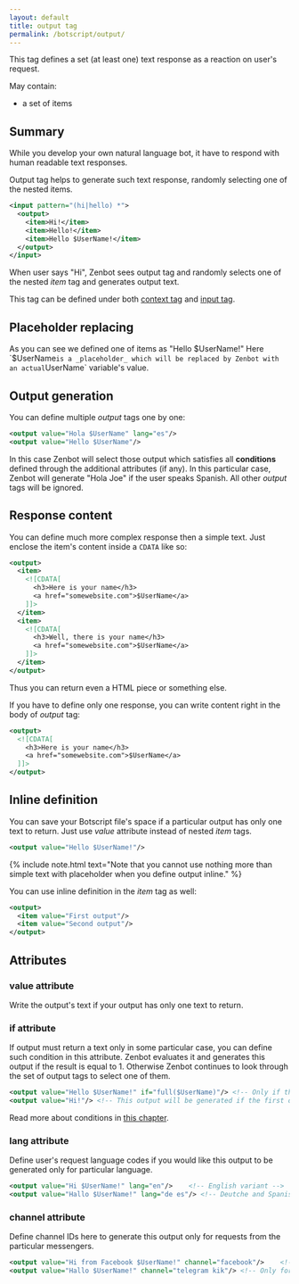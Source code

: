 ```yaml
---
layout: default
title: output tag
permalink: /botscript/output/
---
```


This tag defines a set (at least one) text response as a reaction on user\'s request.

May contain:

- a set of items

## Summary
While you develop your own natural language bot, it have to respond with human readable text responses.

Output tag helps to generate such text response, randomly selecting one of the nested items.

```xml
<input pattern="(hi|hello) *">
  <output>
    <item>Hi!</item>
    <item>Hello!</item>
    <item>Hello $UserName!</item>
  </output>
</input>
```

When user says "Hi", Zenbot sees output tag and randomly selects one of the nested _item_ tag and generates output text.

This tag can be defined under both [context tag](/botscript/context/) and [input tag](/botscript/input/).

## Placeholder replacing
As you can see we defined one of items as "Hello $UserName!"
Here `$UserName` is a _placeholder_ which will be replaced by Zenbot with an actual `UserName` variable\'s value.

## Output generation
You can define multiple _output_ tags one by one:

```xml
<output value="Hola $UserName" lang="es"/>
<output value="Hello $UserName"/>
```

In this case Zenbot will select those output which satisfies all **conditions** defined through the additional attributes (if any).
In this particular case, Zenbot will generate "Hola Joe" if the user speaks Spanish. All other _output_ tags will be ignored.

## Response content
You can define much more complex response then a simple text.
Just enclose the item\'s content inside a `CDATA` like so:

```xml
<output>
  <item>
    <![CDATA[
      <h3>Here is your name</h3>
      <a href="somewebsite.com">$UserName</a>
    ]]>
  </item>
  <item>
    <![CDATA[
      <h3>Well, there is your name</h3>
      <a href="somewebsite.com">$UserName</a>
    ]]>
  </item>
</output>
```

Thus you can return even a HTML piece or something else.

If you have to define only one response, you can write content right in the body of _output_ tag:

```xml
<output>
  <![CDATA[
    <h3>Here is your name</h3>
    <a href="somewebsite.com">$UserName</a>
  ]]>
</output>
```

## Inline definition
You can save your Botscript file\'s space if a particular output has only one text to return.
Just use _value_ attribute instead of nested _item_ tags.

```xml
<output value="Hello $UserName!"/>
```

{% include note.html text="Note that you cannot use nothing more than simple text with placeholder when you define output inline." %}

You can use inline definition in the _item_ tag as well:

```xml
<output>
  <item value="First output"/>
  <item value="Second output"/>
</output>
```

## Attributes

### **value** attribute
Write the output\'s text if your output has only one text to return.

### **if** attribute
If output must return a text only in some particular case, you can define such condition in this attribute.
Zenbot evaluates it and generates this output if the result is equal to 1.
Otherwise Zenbot continues to look through the set of output tags to select one of them.

```xml
<output value="Hello $UserName!" if="full($UserName)"/> <!-- Only if the user name is not empty -->
<output value="Hi!"/> <!-- This output will be generated if the first one has been ignored (the user name is empty). -->
```

Read more about conditions in [this chapter](/vars/expressions/).

### **lang** attribute
Define user\'s request language codes if you would like this output to be generated only for particular language.

```xml
<output value="Hi $UserName!" lang="en"/>    <!-- English variant -->
<output value="Hallo $UserName!" lang="de es"/> <!-- Deutche and Spanish variant -->
```

### **channel** attribute
Define channel IDs here to generate this output only for requests from the particular messengers.

```xml
<output value="Hi from Facebook $UserName!" channel="facebook"/>    <!-- Will be generated for everybody who uses your bot in Facebook -->
<output value="Hallo $UserName!" channel="telegram kik"/> <!-- Only for Telegram and Kik users -->
```
